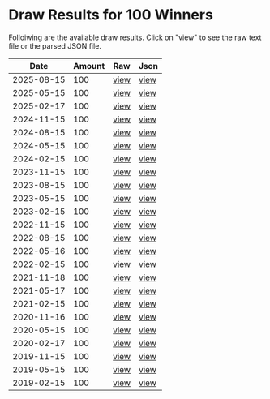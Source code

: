 

# Draw Results for 100 Winners
Folloiwing are the available draw results. Click on "view" to see the raw text file or the parsed JSON file.


| Date | Amount | Raw | Json |
| ---|---|---|--- |
| 2025-08-15 | 100 | [view](/raw/100/2025-08-15.txt) | [view](/json/100/2025-08-15.json) |
| 2025-05-15 | 100 | [view](/raw/100/2025-05-15.txt) | [view](/json/100/2025-05-15.json) |
| 2025-02-17 | 100 | [view](/raw/100/2025-02-17.txt) | [view](/json/100/2025-02-17.json) |
| 2024-11-15 | 100 | [view](/raw/100/2024-11-15.txt) | [view](/json/100/2024-11-15.json) |
| 2024-08-15 | 100 | [view](/raw/100/2024-08-15.txt) | [view](/json/100/2024-08-15.json) |
| 2024-05-15 | 100 | [view](/raw/100/2024-05-15.txt) | [view](/json/100/2024-05-15.json) |
| 2024-02-15 | 100 | [view](/raw/100/2024-02-15.txt) | [view](/json/100/2024-02-15.json) |
| 2023-11-15 | 100 | [view](/raw/100/2023-11-15.txt) | [view](/json/100/2023-11-15.json) |
| 2023-08-15 | 100 | [view](/raw/100/2023-08-15.txt) | [view](/json/100/2023-08-15.json) |
| 2023-05-15 | 100 | [view](/raw/100/2023-05-15.txt) | [view](/json/100/2023-05-15.json) |
| 2023-02-15 | 100 | [view](/raw/100/2023-02-15.txt) | [view](/json/100/2023-02-15.json) |
| 2022-11-15 | 100 | [view](/raw/100/2022-11-15.txt) | [view](/json/100/2022-11-15.json) |
| 2022-08-15 | 100 | [view](/raw/100/2022-08-15.txt) | [view](/json/100/2022-08-15.json) |
| 2022-05-16 | 100 | [view](/raw/100/2022-05-16.txt) | [view](/json/100/2022-05-16.json) |
| 2022-02-15 | 100 | [view](/raw/100/2022-02-15.txt) | [view](/json/100/2022-02-15.json) |
| 2021-11-18 | 100 | [view](/raw/100/2021-11-18.txt) | [view](/json/100/2021-11-18.json) |
| 2021-05-17 | 100 | [view](/raw/100/2021-05-17.txt) | [view](/json/100/2021-05-17.json) |
| 2021-02-15 | 100 | [view](/raw/100/2021-02-15.txt) | [view](/json/100/2021-02-15.json) |
| 2020-11-16 | 100 | [view](/raw/100/2020-11-16.txt) | [view](/json/100/2020-11-16.json) |
| 2020-05-15 | 100 | [view](/raw/100/2020-05-15.txt) | [view](/json/100/2020-05-15.json) |
| 2020-02-17 | 100 | [view](/raw/100/2020-02-17.txt) | [view](/json/100/2020-02-17.json) |
| 2019-11-15 | 100 | [view](/raw/100/2019-11-15.txt) | [view](/json/100/2019-11-15.json) |
| 2019-05-15 | 100 | [view](/raw/100/2019-05-15.txt) | [view](/json/100/2019-05-15.json) |
| 2019-02-15 | 100 | [view](/raw/100/2019-02-15.txt) | [view](/json/100/2019-02-15.json) |
